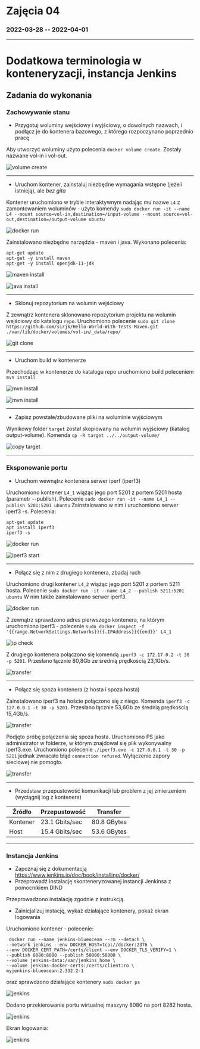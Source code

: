 # Zajęcia 04
### 2022-03-28 -- 2022-04-01
---
# Dodatkowa terminologia w konteneryzacji, instancja Jenkins

## Zadania do wykonania
### Zachowywanie stanu
* Przygotuj woluminy wejściowy i wyjściowy, o dowolnych nazwach, i podłącz je do kontenera bazowego, z którego rozpoczynano poprzednio pracę

Aby utworzyć woluminy użyto polecenia `docker volume create`. Zostały nazwane vol-in i vol-out.

![volume create](Pictures/1.png?raw=true)

---

* Uruchom kontener, zainstaluj niezbędne wymagania wstępne (jeżeli istnieją), ale *bez gita*

Kontener uruchomiono w trybie interaktywnym nadając mu nazwe `L4` z zamontowaniem woluminów - użyto komendy `sudo docker run -it --name L4 --mount source=vol-in,destination=/input-volume --mount source=vol-out,destination=/output-volume ubuntu`

![docker run](Pictures/2.png?raw=true)

Zainstalowano niezbędne narzędzia - maven i java. Wykonano polecenia:

```
apt-get update
apt-get -y install maven
apt-get -y install openjdk-11-jdk
```

![maven install](Pictures/3.png?raw=true)

![java install](Pictures/4.png?raw=true)

---

* Sklonuj repozytorium na wolumin wejściowy

Z zewnątrz kontenera sklonowano repozytorium projektu na wolumin wejściowy do katalogu `repo`. Uruchomiono polecenie `sudo git clone https://github.com/sirjk/Hello-World-With-Tests-Maven.git ./var/lib/docker/volumes/vol-in/_data/repo/`

![git clone](Pictures/5.png?raw=true)

---

* Uruchom build w kontenerze

Przechodząc w kontenerze do katalogu repo uruchomiono build poleceniem `mvn install`

![mvn install](Pictures/6.png?raw=true)

![mvn install](Pictures/7.png?raw=true)

---

* Zapisz powstałe/zbudowane pliki na woluminie wyjściowym

Wynikowy folder `target` został skopiowany na wolumin wyjściowy (katalog output-volume). Komenda `cp -R target ../../output-volume/`

![copy target](Pictures/8.png?raw=true)

---

### Eksponowanie portu
* Uruchom wewnątrz kontenera serwer iperf (iperf3)

Uruchomiono kontener `L4_1` wiążąc jego port 5201 z portem 5201 hosta (parametr --publish). Polecenie `sudo docker run -it --name L4_1 --publish 5201:5201 ubuntu`
Zainstalowano w nim i uruchomiono serwer iperf3 -s. Polecenia:

```
apt-get update
apt install iperf3
iperf3 -s
```

![docker run](Pictures/9.png?raw=true)

![iperf3 start](Pictures/10.png?raw=true)

---

* Połącz się z nim z drugiego kontenera, zbadaj ruch

Uruchomiono drugi kontener `L4_2` wiążąc jego port 5201 z portem 5211 hosta. Polecenie `sudo docker run -it --name L4_2 --publish 5211:5201 ubuntu`
W nim także zainstalowano serwer iperf3.

![docker run](Pictures/11.png?raw=true)

Z zewnątrz sprawdzono adres pierwszego kontenera, na którym uruchomiono iperf3 - polecenie `sudo docker inspect -f '{{range.NetworkSettings.Networks}}{{.IPAddress}}{{end}}' L4_1` 

![ip check](Pictures/12.png?raw=true)

Z drugiego kontenera połączono się komendą `iperf3 -c 172.17.0.2 -t 30 -p 5201`. Przesłano łącznie 80,8Gb ze średnią prędkością 23,1Gb/s.

![transfer](Pictures/13.png?raw=true)

---

* Połącz się spoza kontenera (z hosta i spoza hosta)

Zainstalowano iperf3 na hoście połączono się z niego. Komenda `iperf3 -c 127.0.0.1 -t 30 -p 5201`. Przesłano łącznie 53,6Gb ze średnią prędkością 15,4Gb/s.

![transfer](Pictures/17.png?raw=true)

Podjęto próbę połączenia się spoza hosta. Uruchomiono PS jako administrator w folderze, w którym znajdował się plik wykonywalny iperf3.exe. Uruchomiono polecenie `./iperf3.exe -c 127.0.0.1 -t 30 -p 5211` jednak zwracało błąd `connection refused`. Wyłączenie zapory sieciowej nie pomogło.

![transfer](Pictures/18.png?raw=true)

---

* Przedstaw przepustowość komunikacji lub problem z jej zmierzeniem (wyciągnij log z kontenera)

| Źródło | Przepustowość | Transfer |
|---|---|---|
| Kontener | 23.1 Gbits/sec | 80.8 GBytes |
| Host | 15.4 Gbits/sec | 53.6 GBytes |

---

### Instancja Jenkins
* Zapoznaj się z dokumentacją  https://www.jenkins.io/doc/book/installing/docker/
* Przeprowadź instalację skonteneryzowanej instancji Jenkinsa z pomocnikiem DIND

Przeprowadzono instalację zgodnie z instrukcją.

* Zainicjalizuj instację, wykaż działające kontenery, pokaż ekran logowania

Uruchomiono kontener - polecenie:

```
 docker run --name jenkins-blueocean --rm --detach \
--network jenkins --env DOCKER_HOST=tcp://docker:2376 \
--env DOCKER_CERT_PATH=/certs/client --env DOCKER_TLS_VERIFY=1 \
--publish 8080:8080 --publish 50000:50000 \
--volume jenkins-data:/var/jenkins_home \
--volume jenkins-docker-certs:/certs/client:ro \
myjenkins-blueocean:2.332.2-1
```

oraz sprawdzono działające kontenery `sudo docker ps`

![jenkins](Pictures/14.png?raw=true)

Dodano przekierowanie portu wirtualnej maszyny 8080 na port 8282 hosta.

![jenkins](Pictures/15.png?raw=true)

Ekran logowania:

![jenkins](Pictures/16.png?raw=true)

